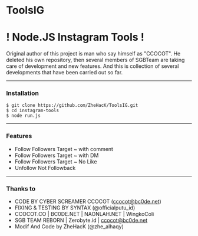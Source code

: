 # ToolsIG
# ! Node.JS Instagram Tools !


Original author of this project is man who say himself as "CCOCOT".
He deleted his own repository, then several members of SGBTeam are taking care of development and new features.
And this is collection of several developments that have been carried out so far.

----

### Installation

```
$ git clone https://github.com/ZheHacK/ToolsIG.git
$ cd instagram-tools
$ node run.js
```

----

### Features



* Follow Followers Target ~ with comment
* Follow Followers Target ~ with DM
* Follow Followers Target ~ No Like
* Unfollow Not Followback










----

### Thanks to

* CODE BY CYBER SCREAMER CCOCOT (ccocot@bc0de.net)
* FIXING & TESTING BY SYNTAX (@officialputu_id)
* CCOCOT.CO | BC0DE.NET | NAONLAH.NET | WingkoColi
* SGB TEAM REBORN | Zerobyte.id | ccocot@bc0de.net
* Modif And Code by ZheHacK (@zhe_alhaqy)
